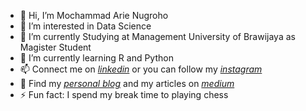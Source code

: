 - 👋 Hi, I’m Mochammad Arie Nugroho
- 👀 I’m interested in Data Science
- 🔭 I’m currently Studying at Management University of Brawijaya as Magister Student 
- 🌱 I’m currently learning R and Python
- 📫 Connect me on [*linkedin*](https://www.linkedin.com/in/mocharienugroho/) or you can follow my [*instagram*](https://www.instagram.com/moch_arie_n/)
- 📝 Find my [*personal blog*](https://arienugroho050396.github.io/) and my articles on [*medium*](https://medium.com/@arienugroho650)
- ⚡️ Fun fact: I spend my break time to playing chess

<!---
arienugroho050396/arienugroho050396 is a ✨ special ✨ repository because its `README.md` (this file) appears on your GitHub profile.
You can click the Preview link to take a look at your changes.
---> 
 
